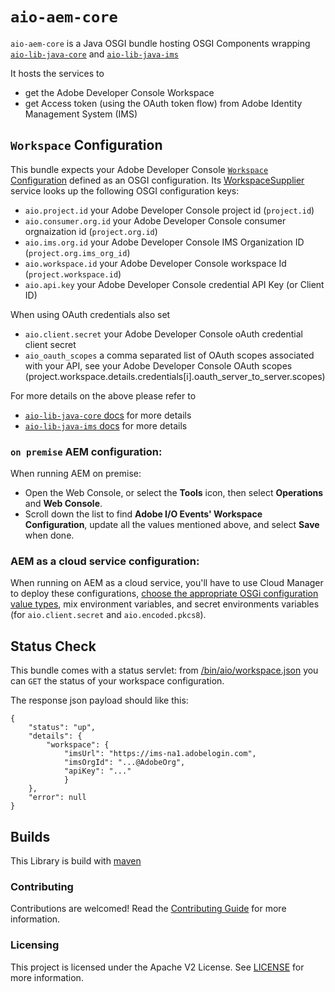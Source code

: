 # `aio-aem-core`

`aio-aem-core` is a Java OSGI bundle hosting OSGI Components
wrapping [`aio-lib-java-core`](../../core) and [`aio-lib-java-ims`](../../ims)

It hosts the services to 
* get the Adobe Developer Console Workspace
* get Access token (using the OAuth token flow) from Adobe Identity Management System (IMS)


## `Workspace` Configuration

This bundle expects your Adobe Developer Console [`Workspace` Configuration](src/main/java/com/adobe/aio/aem/workspace/ocd/WorkspaceConfig.java)
defined as an OSGI configuration. Its [WorkspaceSupplier](https://github.com/adobe/aio-lib-java/blob/main/aem/core_aem/src/main/java/com/adobe/aio/aem/workspace/internal/WorkspaceSupplierImpl.java)
service looks up the following OSGI configuration keys:

* `aio.project.id` your Adobe Developer Console project id (`project.id`)
* `aio.consumer.org.id`  your Adobe Developer Console consumer orgnaization id (`project.org.id`)
* `aio.ims.org.id` your Adobe Developer Console IMS Organization ID (`project.org.ims_org_id`)
* `aio.workspace.id` your Adobe Developer Console workspace Id (`project.workspace.id`)
* `aio.api.key` your Adobe Developer Console credential API Key (or Client ID)

When using OAuth credentials also set
* `aio.client.secret` your Adobe Developer Console oAuth credential client secret
* `aio_oauth_scopes` a comma separated list of OAuth scopes associated with your API, see your Adobe Developer Console OAuth scopes (project.workspace.details.credentials[i].oauth_server_to_server.scopes)

For more details on the above please refer to
* [`aio-lib-java-core` docs](../../core/README.md) for more details
* [`aio-lib-java-ims` docs](../../ims/README.md) for more details

### `on premise` AEM configuration:
When running AEM on premise:
* Open the Web Console, or select the **Tools** icon, then select **Operations** and **Web Console**.
* Scroll down the list to find **Adobe I/O Events' Workspace Configuration**, update all the values mentioned above, and select **Save** when done.

### AEM as a cloud service configuration:
When running on AEM as a cloud service, you'll have to use Cloud Manager to deploy these configurations,
[choose the appropriate OSGi configuration value types](https://experienceleague.adobe.com/docs/experience-manager-cloud-service/content/implementing/deploying/configuring-osgi.html%3Flang%3Den#how-to-choose-the-appropriate-osgi-configuration-value-type), 
mix environment variables, and secret environments variables (for `aio.client.secret` and `aio.encoded.pkcs8`).


## Status Check

This bundle comes with a status servlet: 
 from [/bin/aio/workspace.json](http://localhost:4502/bin/aio/workspace.json)
you can `GET` the status of your workspace configuration.

The response json payload should like this:

    {
        "status": "up",
        "details": {
            "workspace": {
                "imsUrl": "https://ims-na1.adobelogin.com",
                "imsOrgId": "...@AdobeOrg",
                "apiKey": "..."
                }
        },
        "error": null
    }

## Builds

This Library is build with [maven](https://maven.apache.org/)

### Contributing

Contributions are welcomed! Read the [Contributing Guide](../.github/CONTRIBUTING.md) for more
information.

### Licensing

This project is licensed under the Apache V2 License. See [LICENSE](../LICENSE.md) for more
information.


